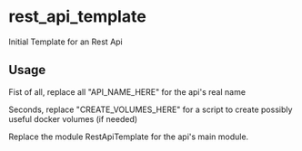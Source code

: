 # rest_api_template
Initial Template for an Rest Api

## Usage
Fist of all, replace all "API_NAME_HERE" for the api's real name

Seconds, replace "CREATE_VOLUMES_HERE" for a script to create possibly useful docker volumes (if needed)

Replace the module RestApiTemplate for the api's main module.
